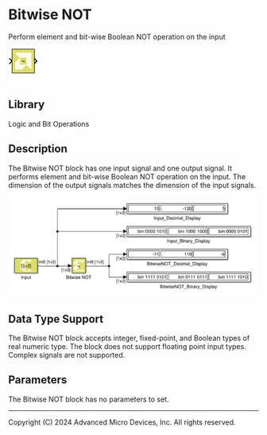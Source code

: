 # Bitwise NOT

Perform element and bit-wise Boolean NOT operation on the input


![](./Images/block.png)

## Library

Logic and Bit Operations

## Description

The Bitwise NOT block has one input signal and one output signal. It
performs element and bit-wise Boolean NOT operation on the input. The
dimension of the output signals matches the dimension of the input
signals.


![](./Images/qea1532103705872.png)

## Data Type Support

The Bitwise NOT block accepts integer, fixed-point, and Boolean types of
real numeric type. The block does not support floating point input
types. Complex signals are not supported.

## Parameters

The Bitwise NOT block has no parameters to set.

--------------
Copyright (C) 2024 Advanced Micro Devices, Inc.
All rights reserved.
